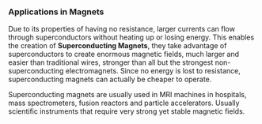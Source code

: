 <!---->

### Applications in Magnets

Due to its properties of having no resistance, larger currents can flow through superconductors without heating up or losing energy. This enables the creation of **Superconducting Magnets**, they take advantage of superconductors to create enormous magnetic fields, much larger and easier than traditional wires, stronger than all but the strongest non-superconducting electromagnets. Since no energy is lost to resistance, superconducting magnets can actually be cheaper to operate.

Superconducting magnets are usually used in MRI machines in hospitals, mass spectrometers, fusion reactors and particle accelerators. Usually scientific instruments that require very strong yet stable magnetic fields.
